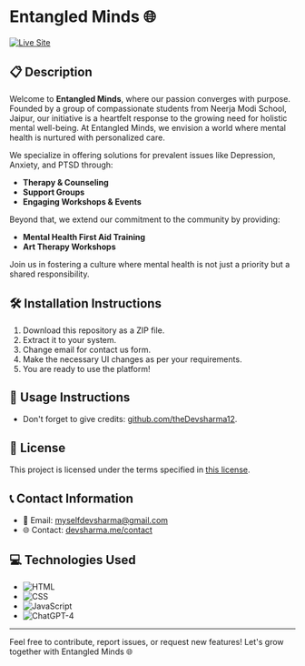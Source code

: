 # Entangled Minds 🌐

[![Live Site](https://img.shields.io/badge/Live%20Site-theentangledminds.com-brightgreen)](https://theentangledminds.com)

## 📋 Description

Welcome to **Entangled Minds**, where our passion converges with purpose. Founded by a group of compassionate students from Neerja Modi School, Jaipur, our initiative is a heartfelt response to the growing need for holistic mental well-being. At Entangled Minds, we envision a world where mental health is nurtured with personalized care.

We specialize in offering solutions for prevalent issues like Depression, Anxiety, and PTSD through:

- **Therapy & Counseling**
- **Support Groups**
- **Engaging Workshops & Events**

Beyond that, we extend our commitment to the community by providing:

- **Mental Health First Aid Training**
- **Art Therapy Workshops**

Join us in fostering a culture where mental health is not just a priority but a shared responsibility.

## 🛠️ Installation Instructions

1. Download this repository as a ZIP file.
2. Extract it to your system.
3. Change email for contact us form.
4. Make the necessary UI changes as per your requirements.
5. You are ready to use the platform!

## 🚀 Usage Instructions

- Don't forget to give credits: [github.com/theDevsharma12](https://github.com/theDevsharma12).

## 📜 License

This project is licensed under the terms specified in [this license](https://github.com/theDevsharma12/licence).

## 📞 Contact Information

- 📧 Email: [myselfdevsharma@gmail.com](mailto:myselfdevsharma@gmail.com)
- 🌐 Contact: [devsharma.me/contact](https://devsharma.me/contact)

## 💻 Technologies Used

- ![HTML](https://img.shields.io/badge/-HTML-orange)
- ![CSS](https://img.shields.io/badge/-CSS-blue)
- ![JavaScript](https://img.shields.io/badge/-JavaScript-yellow)
- ![ChatGPT-4](https://img.shields.io/badge/-ChatGPT--4-green)

---

Feel free to contribute, report issues, or request new features! Let's grow together with Entangled Minds 🌐
